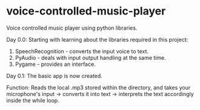 # voice-controlled-music-player
Voice controlled music player using python libraries.

Day 0.0: Starting with learning about the libraries required in this project:
1. SpeechRecognition - converts the input voice to text.
2. PyAudio - deals with input output handling at the same time.
3. Pygame - provides an interface.

Day 0.1: The basic app is now created.

Function: Reads the local .mp3 stored within the directory, and takes your microphone's input -> converts it into text -> interprets the text accordingly inside the while loop.

